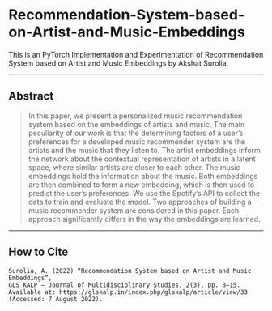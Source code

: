 # Recommendation-System-based-on-Artist-and-Music-Embeddings

This is an PyTorch Implementation and Experimentation of Recommendation System based on Artist and Music Embeddings by Akshat Surolia.

---
## Abstract
>In this paper, we present a personalized music recommendation system based on the embeddings of artists and music. The main peculiarity of our work is that the determining factors of a user’s preferences for a developed music recommender system are the artists and the music that they listen to. The artist embeddings inform the network about the contextual representation of artists in a latent space, where similar artists are closer to each other. The music embeddings hold the information about the music. Both embeddings are then combined to form a new embedding, which is then used to predict the user’s preferences. We use the Spotify’s API to collect the data to train and evaluate the model. Two approaches of building a music recommender system are considered in this paper. Each approach significantly differs in the way the embeddings are learned.

---
## How to Cite

    Surolia, A. (2022) “Recommendation System based on Artist and Music Embeddings”,
    GLS KALP – Journal of Multidisciplinary Studies, 2(3), pp. 8–15.
    Available at: https://glskalp.in/index.php/glskalp/article/view/33 (Accessed: 7 August 2022).
